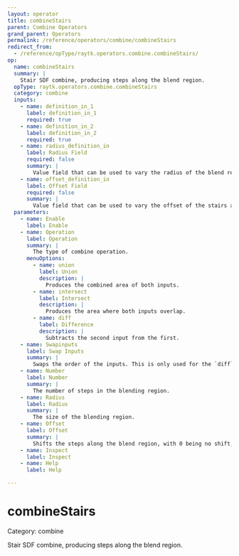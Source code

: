 ```yaml
---
layout: operator
title: combineStairs
parent: Combine Operators
grand_parent: Operators
permalink: /reference/operators/combine/combineStairs
redirect_from:
  - /reference/opType/raytk.operators.combine.combineStairs/
op:
  name: combineStairs
  summary: |
    Stair SDF combine, producing steps along the blend region.
  opType: raytk.operators.combine.combineStairs
  category: combine
  inputs:
    - name: definition_in_1
      label: definition_in_1
      required: true
    - name: definition_in_2
      label: definition_in_2
      required: true
    - name: radius_definition_in
      label: Radius Field
      required: false
      summary: |
        Value field that can be used to vary the radius of the blend region at different points in space, by *multiplying* the value of the `Radius` parameter.
    - name: offset_definition_in
      label: Offset Field
      required: false
      summary: |
        Value field that can be used to vary the offset of the stairs at different points in space, by *adding* to the value of the `Offset` parameter.
  parameters:
    - name: Enable
      label: Enable
    - name: Operation
      label: Operation
      summary: |
        The type of combine operation.
      menuOptions:
        - name: union
          label: Union
          description: |
            Produces the combined area of both inputs.
        - name: intersect
          label: Intersect
          description: |
            Produces the area where both inputs overlap.
        - name: diff
          label: Difference
          description: |
            Subtracts the second input from the first.
    - name: Swapinputs
      label: Swap Inputs
      summary: |
        Swaps the order of the inputs. This is only used for the `diff` mode.
    - name: Number
      label: Number
      summary: |
        The number of steps in the blending region.
    - name: Radius
      label: Radius
      summary: |
        The size of the blending region.
    - name: Offset
      label: Offset
      summary: |
        Shifts the steps along the blend region, with 0 being no shift, and 1 being a full shift of the total number of steps.
    - name: Inspect
      label: Inspect
    - name: Help
      label: Help

---
```


# combineStairs

Category: combine



Stair SDF combine, producing steps along the blend region.
